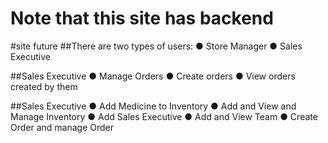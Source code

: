 # Note that this site has backend 
#site future
##There are two types of users:
● Store Manager
● Sales Executive

##Sales Executive
● Manage Orders
● Create orders
● View orders created by them

##Sales Executive
● Add Medicine to Inventory
● Add and View and Manage Inventory 
● Add Sales Executive
● Add and View Team 
● Create Order and manage Order

